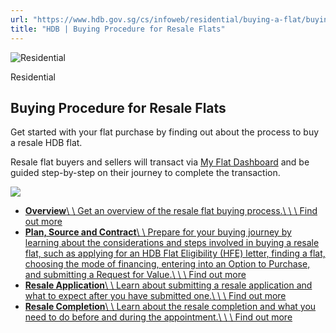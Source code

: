 ```yaml
---
url: "https://www.hdb.gov.sg/cs/infoweb/residential/buying-a-flat/buying-procedure-for-resale-flats"
title: "HDB | Buying Procedure for Resale Flats"
---
```


![Residential](https://www.hdb.gov.sg/cs/infoweb/-/media/HDBContent/Images/General/residential-masthead.jpg)

Residential


## Buying Procedure for Resale Flats

Get started with your flat purchase by finding out about the process to buy a resale HDB flat.

Resale flat buyers and sellers will transact via [My Flat Dashboard](https://services2.hdb.gov.sg/web/bp28/TimeLine/my-flat-dashboard) and be guided step-by-step on their journey to complete the transaction.

![](https://www.hdb.gov.sg/cs/infoweb/-/media/HDBContent/Images/EAPG/Resale-Flat.png)

- [**Overview**\\
\\
Get an overview of the resale flat buying process.\\
\\
\\
Find out more](https://www.hdb.gov.sg/cs/infoweb/residential/buying-a-flat/buying-procedure-for-resale-flats/overview)
- [**Plan, Source and Contract**\\
\\
Prepare for your buying journey by learning about the considerations and steps involved in buying a resale flat, such as applying for an HDB Flat Eligibility (HFE) letter, finding a flat, choosing the mode of financing, entering into an Option to Purchase, and submitting a Request for Value.\\
\\
\\
Find out more](https://www.hdb.gov.sg/cs/infoweb/residential/buying-a-flat/buying-procedure-for-resale-flats/plan-source-and-contract)
- [**Resale Application**\\
\\
Learn about submitting a resale application and what to expect after you have submitted one.\\
\\
\\
Find out more](https://www.hdb.gov.sg/cs/infoweb/residential/buying-a-flat/buying-procedure-for-resale-flats/resale-application)
- [**Resale Completion**\\
\\
Learn about the resale completion and what you need to do before and during the appointment.\\
\\
\\
Find out more](https://www.hdb.gov.sg/cs/infoweb/residential/buying-a-flat/buying-procedure-for-resale-flats/resale-completion)